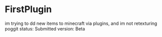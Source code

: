 # FirstPlugin
im trying to dd new items to minecraft via plugins, and im not retexturing
poggit status: Submitted
version: Beta
